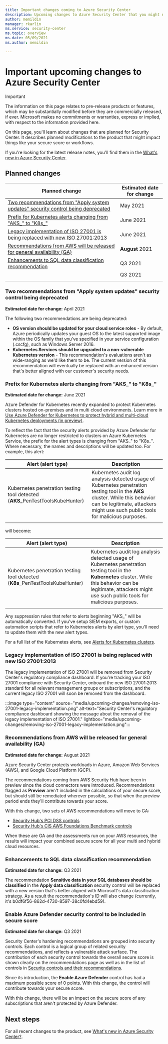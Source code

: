 ```yaml
---
title: Important changes coming to Azure Security Center
description: Upcoming changes to Azure Security Center that you might need to be aware of and for which you might need to plan 
author: memildin
manager: rkarlin
ms.service: security-center
ms.topic: overview
ms.date: 05/09/2021
ms.author: memildin

---
```


# Important upcoming changes to Azure Security Center

> [!IMPORTANT]
> The information on this page relates to pre-release products or features, which may be substantially modified before they are commercially released, if ever. Microsoft makes no commitments or warranties, express or implied, with respect to the information provided here.

On this page, you'll learn about changes that are planned for Security Center. It describes planned modifications to the product that might impact things like your secure score or workflows.

If you're looking for the latest release notes, you'll find them in the [What's new in Azure Security Center](release-notes.md).


## Planned changes

| Planned change                                                                                                                                                        | Estimated date for change |
|-----------------------------------------------------------------------------------------------------------------------------------------------------------------------|---------------------------|
| [Two recommendations from "Apply system updates" security control being deprecated](#two-recommendations-from-apply-system-updates-security-control-being-deprecated) | May 2021                  |
| [Prefix for Kubernetes alerts changing from "AKS_" to "K8s_"](#prefix-for-kubernetes-alerts-changing-from-aks_-to-k8s_)                                               | June 2021                 |
| [Legacy implementation of ISO 27001 is being replaced with new ISO 27001:2013](#legacy-implementation-of-iso-27001-is-being-replaced-with-new-iso-270012013)          | June 2021                 |
| [Recommendations from AWS will be released for general availability (GA)](#recommendations-from-aws-will-be-released-for-general-availability-ga)                     | **August** 2021           |
| [Enhancements to SQL data classification recommendation](#enhancements-to-sql-data-classification-recommendation)                                                     | Q3 2021                   |
|                                                      | Q3 2021                   |
|                                                                                                                                                                       |                           |


### Two recommendations from "Apply system updates" security control being deprecated

**Estimated date for change:** April 2021

The following two recommendations are being deprecated:

- **OS version should be updated for your cloud service roles** - By default, Azure periodically updates your guest OS to the latest supported image within the OS family that you've specified in your service configuration (.cscfg), such as Windows Server 2016.
- **Kubernetes Services should be upgraded to a non-vulnerable Kubernetes version** - This recommendation's evaluations aren't as wide-ranging as we'd like them to be. The current version of this recommendation will eventually be replaced with an enhanced version that's better aligned with our customer's security needs.


### Prefix for Kubernetes alerts changing from "AKS_" to "K8s_"

**Estimated date for change:** June 2021

Azure Defender for Kubernetes recently expanded to protect Kubernetes clusters hosted on-premises and in multi cloud environments. Learn more in [Use Azure Defender for Kubernetes to protect hybrid and multi-cloud Kubernetes deployments (in preview)](release-notes.md#use-azure-defender-for-kubernetes-to-protect-hybrid-and-multi-cloud-kubernetes-deployments-in-preview).

To reflect the fact that the security alerts provided by Azure Defender for Kubernetes are no longer restricted to clusters on Azure Kubernetes Service, the prefix for the alert types is changing from "AKS_" to "K8s_". Where necessary, the names and descriptions will be updated too. For example, this alert:

|Alert (alert type)|Description|
|----|----|
|Kubernetes penetration testing tool detected<br>(**AKS**_PenTestToolsKubeHunter)|Kubernetes audit log analysis detected usage of Kubernetes penetration testing tool in the **AKS** cluster. While this behavior can be legitimate, attackers might use such public tools for malicious purposes.
|||

will become:

|Alert (alert type)|Description|
|----|----|
|Kubernetes penetration testing tool detected<br>(**K8s**_PenTestToolsKubeHunter)|Kubernetes audit log analysis detected usage of Kubernetes penetration testing tool in the **Kubernetes** cluster. While this behavior can be legitimate, attackers might use such public tools for malicious purposes.|
|||

Any suppression rules that refer to alerts beginning "AKS_" will be automatically converted. If you've setup SIEM exports, or custom automation scripts that refer to Kubernetes alerts by alert type, you'll need to update them with the new alert types.

For a full list of the Kubernetes alerts, see [Alerts for Kubernetes clusters](alerts-reference.md#alerts-akscluster).

### Legacy implementation of ISO 27001 is being replaced with new ISO 27001:2013

The legacy implementation of ISO 27001 will be removed from Security Center's regulatory compliance dashboard. If you're tracking your ISO 27001 compliance with Security Center, onboard the new ISO 27001:2013 standard for all relevant management groups or subscriptions, and the current legacy ISO 27001 will soon be removed from the dashboard.

:::image type="content" source="media/upcoming-changes/removing-iso-27001-legacy-implementation.png" alt-text="Security Center's regulatory compliance dashboard showing the message about the removal of the legacy implementation of ISO 27001." lightbox="media/upcoming-changes/removing-iso-27001-legacy-implementation.png":::

### Recommendations from AWS will be released for general availability (GA)

**Estimated date for change:** August 2021

Azure Security Center protects workloads in Azure, Amazon Web Services (AWS), and Google Cloud Platform (GCP).

The recommendations coming from AWS Security Hub have been in preview since the cloud connectors were introduced. Recommendations flagged as **Preview** aren't included in the calculations of your secure score, but should still be remediated wherever possible, so that when the preview period ends they'll contribute towards your score.

With this change, two sets of AWS recommendations will move to GA:

- [Security Hub's PCI DSS controls](https://docs.aws.amazon.com/securityhub/latest/userguide/securityhub-pci-controls.html)
- [Security Hub's CIS AWS Foundations Benchmark controls](https://docs.aws.amazon.com/securityhub/latest/userguide/securityhub-cis-controls.html)

When these are GA and the assessments run on your AWS resources, the results will impact your combined secure score for all your multi and hybrid cloud resources.



### Enhancements to SQL data classification recommendation

**Estimated date for change:** Q3 2021

The recommendation **Sensitive data in your SQL databases should be classified** in the **Apply data classification** security control will be replaced with a new version that's better aligned with Microsoft's data classification strategy. As a result the recommendation's ID will also change (currently, it's b0df6f56-862d-4730-8597-38c0fd4ebd59).


### Enable Azure Defender security control to be included in secure score

**Estimated date for change:** Q3 2021

Security Center's hardening recommendations are grouped into security controls. Each control is a logical group of related security recommendations, and reflects a vulnerable attack surface. The contribution of each security control towards the overall secure score is shown clearly on the recommendations page as well as in the list of controls in [Security controls and their recommendations](secure-score-security-controls.md#security-controls-and-their-recommendations).

Since its introduction, the **Enable Azure Defender** control has had a maximum possible score of 0 points. With this change, the control will contribute towards your secure score. 

With this change, there will be an impact on the secure score of any subscriptions that aren't protected by Azure Defender.


## Next steps

For all recent changes to the product, see [What's new in Azure Security Center?](release-notes.md).